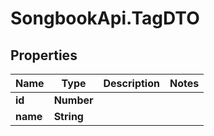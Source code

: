 # SongbookApi.TagDTO

## Properties
Name | Type | Description | Notes
------------ | ------------- | ------------- | -------------
**id** | **Number** |  | 
**name** | **String** |  | 


